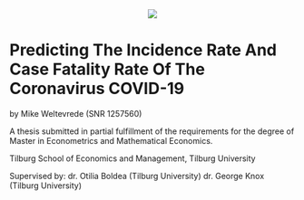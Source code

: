 <div style="text-align:center"><img src="https://armacad.info/images/organizations/769/logo_62e2336c08302f44.png" /></div>

# Predicting The Incidence Rate And Case Fatality Rate Of The Coronavirus COVID-19

by Mike Weltevrede (SNR 1257560)

A thesis submitted in partial fulfillment of the requirements for the degree of Master in Econometrics and Mathematical Economics.

Tilburg School of Economics and Management, Tilburg University

Supervised by:
dr. Otilia Boldea (Tilburg University)
dr. George Knox (Tilburg University)